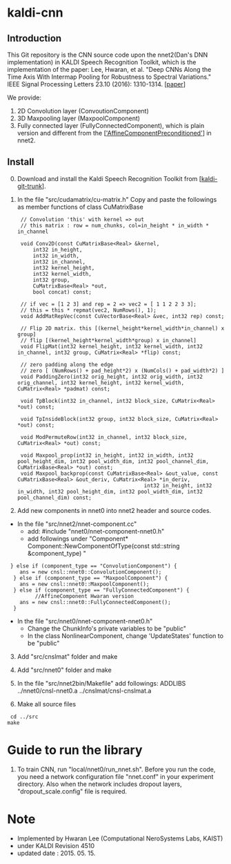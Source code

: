 # kaldi-cnn

## Introduction
This Git repository is the CNN source code upon the nnet2(Dan's DNN implementation) in KALDI Speech Recognition Toolkit, which is the implementation of the paper:
Lee, Hwaran, et al. "Deep CNNs Along the Time Axis With Intermap Pooling for Robustness to Spectral Variations." IEEE Signal Processing Letters 23.10 (2016): 1310-1314. [[paper](https://arxiv.org/abs/1606.03207)]

We provide:
1. 2D Convolution layer (ConvoutionComponent)
2. 3D Maxpooling layer (MaxpoolComponent)
3. Fully connected layer (FullyConnectedComponent), which is plain version and different from the [['AffineComponentPreconditioned'](http://kaldi-asr.org/doc/classkaldi_1_1nnet2_1_1AffineComponentPreconditioned.html)] in nnet2.


## Install

0. Download and install the Kaldi Speech Recognition Toolkit from [[kaldi-git-trunk](https://github.com/kaldi-asr/kaldi)].

1. In the file "src/cudamatrix/cu-matrix.h"
Copy and paste the followings as member functions of class CuMatrixBase

		// Convolution 'this' with kernel => out
		// this matrix : row = num_chunks, col=in_height * in_width * in_channel

		void Conv2D(const CuMatrixBase<Real> &kernel,
			int32 in_height,
			int32 in_width,
			int32 in_channel,
			int32 kernel_height,
			int32 kernel_width,
			int32 group,
			CuMatrixBase<Real> *out,
			bool concat) const;

		// if vec = [1 2 3] and rep = 2 => vec2 = [ 1 1 2 2 3 3];
		// this = this * repmat(vec2, NumRows(), 1);
		void AddMatRepVec(const CuVectorBase<Real> &vec, int32 rep) const;

		// Flip 2D matrix. this [(kernel_height*kernel_width*in_channel) x group]
		// flip [(kernel_height*kernel_width*group) x in_channel]
		void FlipMat(int32 kernel_height, int32 kernel_width, int32 in_channel, int32 group, CuMatrix<Real> *flip) const;

		// zero padding along the edge
		// zero [ (NumRows() + pad_height*2) x (NumCols() + pad_width*2) ]
		void PaddingZero(int32 orig_height, int32 orig_width, int32 orig_channel, int32 kernel_height, int32 kernel_width, CuMatrix<Real> *padmat) const;

		void TpBlock(int32 in_channel, int32 block_size, CuMatrix<Real> *out) const;

		void TpInsideBlock(int32 group, int32 block_size, CuMatrix<Real> *out) const;

		void ModPermuteRow(int32 in_channel, int32 block_size, CuMatrix<Real> *out) const;
	
		void Maxpool_prop(int32 in_height, int32 in_width, int32 pool_height_dim, int32 pool_width_dim, int32 pool_channel_dim, CuMatrixBase<Real> *out) const;
		void Maxpool_backprop(const CuMatrixBase<Real> &out_value, const CuMatrixBase<Real> &out_deriv, CuMatrix<Real> *in_deriv,
												int32 in_height, int32 in_width, int32 pool_height_dim, int32 pool_width_dim, int32 pool_channel_dim) const;


2. Add new components in nnet0 into nnet2 header and source codes.

+ In the file "src/nnet2/nnet-component.cc"
	+ add: #include "nnet0/nnet-component-nnet0.h"
	+  add followings under "Component\* Component::NewComponentOfType(const std::string &component_type) "
<pre><code> } else if (component_type == "ConvolutionComponent") {
    ans = new cnsl::nnet0::ConvolutionComponent();
  } else if (component_type == "MaxpoolComponent") {
    ans = new cnsl::nnet0::MaxpoolComponent();
  } else if (component_type == "FullyConnectedComponent") {
         //AffineComponent Hwaran version
    ans = new cnsl::nnet0::FullyConnectedComponent();
  }
</code></pre>

+ In the file "src/nnet0/nnet-component-nnet0.h"
	+ Change the ChunkInfo's private variables to be "public"
	+ In the class NonlinearComponent, change 'UpdateStates' function to be "public"

3. Add "src/cnslmat" folder and make

4. Add "src/nnet0" folder and make 

5. In the file "src/nnet2bin/Makefile" add followings:
ADDLIBS ../nnet0/cnsl-nnet0.a ../cnslmat/cnsl-cnslmat.a

6. Make all source files
<pre><code> cd ../src
make
</code></pre>

# Guide to run the library
1. To train CNN, run "local/nnet0/run_nnet.sh". 
Before you run the code, you need a network configuration file "nnet.conf" in your experiment directory. Also when the network includes dropout layers, "dropout_scale.config" file is required.


# Note
- Implemented by Hwaran Lee (Computational NeroSystems Labs, KAIST)
- under KALDI Revision 4510
- updated date : 2015. 05. 15.



